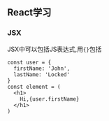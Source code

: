 ## React学习

### JSX

JSX中可以包括JS表达式,用`{}`包括

```
const user = {
  firstName: 'John',
  lastName: 'Locked'
}
const element = (
  <h1>
    Hi,{user.firstName}
  </h1>
)
```
